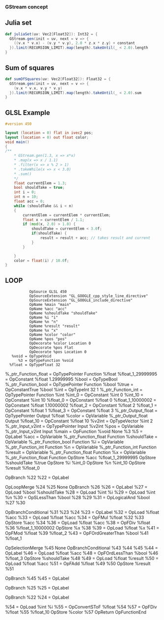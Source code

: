 ### GStream concept

## Julia set
```scala 3
def juliaSet(uv: Vec2[Float32]): Int32 = {
  GStream.gen(init = uv, next = v => {
    ((v.x * v.x) - (v.y * v.y), 2.0 * z.x * z.y) + constant
  }).limit(RECURSION_LIMIT).map(length).takeUntil(_ < 2.0).length
}
```

## Sum of squares
```scala 3
def sumOfSquares(uv: Vec2[Float32]): Float32 = {
  GStream.gen(init = uv, next = v => {
    (v.x * v.x, v.y * v.y)
  }).limit(RECURSION_LIMIT).map(length).takeUntil(_ < 2.0).sum
}
```

## GLSL Example

```glsl
#version 450

layout (location = 0) flat in ivec2 pos;
layout (location = 0) out float color;
void main()
{
/**
    * GStream.gen(1.3, x => x*x)
    * .map(x => x / 1.1)
    * .filter(x => x % 2 > 1)
    * .takeWhile(x => x < 3.0)
    * .sum()
    */
    float currentElem = 1.3;
    bool shouldTake = true;
    int i = 0;
    int n = 10;
    float acc = 0;
    while (shouldTake && i < n)
    {
        currentElem = currentElem * currentElem;
        float x = currentElem / 1.1;
        if (mod(x, 2.0) > 1.0) {
            shouldTake = currentElem < 3.0f;
            if(shouldTake) {
                result = result + acc; // takes result and current
            }
        }

    }
    color = float(i) / 10.0f;
}
```

## LOOP

               OpSource GLSL 450
               OpSourceExtension "GL_GOOGLE_cpp_style_line_directive"
               OpSourceExtension "GL_GOOGLE_include_directive"
               OpName %main "main"
               OpName %acc "acc"
               OpName %shouldTake "shouldTake"
               OpName %i "i"
               OpName %n "n"
               OpName %result "result"
               OpName %x "x"
               OpName %color "color"
               OpName %pos "pos"
               OpDecorate %color Location 0
               OpDecorate %pos Flat
               OpDecorate %pos Location 0
       %void = OpTypeVoid
          %3 = OpTypeFunction %void
      %float = OpTypeFloat 32
%_ptr_Function_float = OpTypePointer Function %float
%float_1_29999995 = OpConstant %float 1.29999995
%bool = OpTypeBool
%_ptr_Function_bool = OpTypePointer Function %bool
%true = OpConstantTrue %bool
%int = OpTypeInt 32 1
%_ptr_Function_int = OpTypePointer Function %int
%int_0 = OpConstant %int 0
%int_10 = OpConstant %int 10
%float_0 = OpConstant %float 0
%float_1_10000002 = OpConstant %float 1.10000002
%float_2 = OpConstant %float 2
%float_1 = OpConstant %float 1
%float_3 = OpConstant %float 3
%_ptr_Output_float = OpTypePointer Output %float
%color = OpVariable %_ptr_Output_float Output
%float_10 = OpConstant %float 10
%v2int = OpTypeVector %int 2
%_ptr_Input_v2int = OpTypePointer Input %v2int
%pos = OpVariable %_ptr_Input_v2int Input
%main = OpFunction %void None %3
%5 = OpLabel
%acc = OpVariable %_ptr_Function_float Function
%shouldTake = OpVariable %_ptr_Function_bool Function
%i = OpVariable %_ptr_Function_int Function
%n = OpVariable %_ptr_Function_int Function
%result = OpVariable %_ptr_Function_float Function
%x = OpVariable %_ptr_Function_float Function
OpStore %acc %float_1_29999995
OpStore %shouldTake %true
OpStore %i %int_0
OpStore %n %int_10
OpStore %result %float_0

OpBranch %22
%22 = OpLabel

OpLoopMerge %24 %25 None
OpBranch %26
%26 = OpLabel
%27 = OpLoad %bool %shouldTake
%28 = OpLoad %int %i
%29 = OpLoad %int %n
%30 = OpSLessThan %bool %28 %29
%31 = OpLogicalAnd %bool %27 %30

OpBranchConditional %31 %23 %24
%23 = OpLabel
%32 = OpLoad %float %acc
%33 = OpLoad %float %acc
%34 = OpFMul %float %32 %33
OpStore %acc %34
%36 = OpLoad %float %acc
%38 = OpFDiv %float %36 %float_1_10000002
OpStore %x %38
%39 = OpLoad %float %x
%41 = OpFMod %float %39 %float_2
%43 = OpFOrdGreaterThan %bool %41 %float_1

OpSelectionMerge %45 None
OpBranchConditional %43 %44 %45
%44 = OpLabel
%46 = OpLoad %float %acc
%48 = OpFOrdLessThan %bool %46 %float_3
OpStore %shouldTake %48
%49 = OpLoad %float %result
%50 = OpLoad %float %acc
%51 = OpFAdd %float %49 %50
OpStore %result %51

OpBranch %45
%45 = OpLabel

OpBranch %25
%25 = OpLabel

OpBranch %22
%24 = OpLabel

%54 = OpLoad %int %i
%55 = OpConvertSToF %float %54
%57 = OpFDiv %float %55 %float_10
OpStore %color %57
OpReturn
OpFunctionEnd
